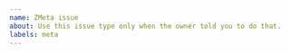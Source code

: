 ```yaml
---
name: ZMeta issue
about: Use this issue type only when the owner told you to do that.
labels: meta
---
```

